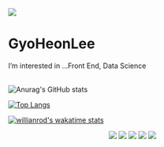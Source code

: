 <img src="https://capsule-render.vercel.app/api?type=rect&color=6699FF&height=300&section=header&text=Developer%20Lee&fontSize=90" />
<h1>GyoHeonLee</h1>
I’m interested in ...Front End, Data Science<br><br>

![Anurag's GitHub stats](https://github-readme-stats.vercel.app/api?username=GyoHeonLee&show_icons=true&theme=react)

[![Top Langs](https://github-readme-stats.vercel.app/api/top-langs/?username=GyoHeonLee&layout=compact)](https://github.com/anuraghazra/github-readme-stats)

[![willianrod's wakatime stats](https://github-readme-stats.vercel.app/api/wakatime?username=GyoHeonLee)](https://github.com/anuraghazra/github-readme-stats)

<p align="center">
  <img src="https://img.shields.io/badge/Python-3766AB?style=flat-square&logo=Python&logoColor=white"/>
  <img src="https://img.shields.io/badge/HTML-E34F26?style=flat-square&logo=HTML5&logoColor=white"/>
  <img src="https://img.shields.io/badge/Jupyter-F37626?style=flat-square&logo=Jupyter&logoColor=white"/>
  <img src="https://img.shields.io/badge/CSS-1572B6?style=flat-square&logo=CSS3&logoColor=white"/>
  <img src="https://img.shields.io/badge/Javascript-F7DF1E?style=flat-square&logo=JavaScript&logoColor=white"/>
</p>
